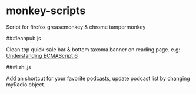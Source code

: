 # monkey-scripts

Script for firefox greasemonkey & chrome tampermonkey

###leanpub.js

Clean top quick-sale bar & bottom taxoma banner on reading page. e.g: [Understanding ECMAScript 6](https://leanpub.com/understandinges6/read/)

###lizhi.js

Add an shortcut for your favorite podcasts, update podcast list by changing myRadio object.
